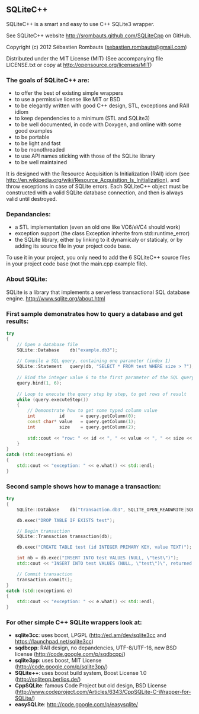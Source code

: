SQLiteC++
---------

SQLiteC++ is a smart and easy to use C++ SQLite3 wrapper.

See SQLiteC++ website http://srombauts.github.com/SQLiteCpp on GitHub.


Copyright (c) 2012 Sébastien Rombauts (sebastien.rombauts@gmail.com)

Distributed under the MIT License (MIT) (See accompanying file LICENSE.txt
or copy at http://opensource.org/licenses/MIT)


### The goals of SQLiteC++ are:

- to offer the best of existing simple wrappers
- to use a permissive license like MIT or BSD
- to be elegantly written with good C++ design, STL, exceptions and RAII idiom
- to keep dependencies to a minimum (STL and SQLite3)
- to be well documented, in code with Doxygen, and online with some good examples
- to be portable
- to be light and fast
- to be monothreaded
- to use API names sticking with those of the SQLite library
- to be well maintained

It is designed with the Resource Acquisition Is Initialization (RAII) idom
(see http://en.wikipedia.org/wiki/Resource_Acquisition_Is_Initialization),
and throw exceptions in case of SQLite errors.
Each SQLiteC++ object must be constructed with a valid SQLite database connection,
and then is always valid until destroyed.

### Depandancies:

 - a STL implementation (even an old one like VC6/eVC4 should work)
 - exception support (the class Exception inherite from std::runtime_error)
 - the SQLite library, either by linking to it dynamicaly or staticaly,
   or by adding its source file in your project code base.

To use it in your project, you only need to add the 6 SQLiteC++ source files
in your project code base (not the main.cpp example file).

### About SQLite:
SQLite is a library that implements a serverless transactional SQL database engine.
http://www.sqlite.org/about.html

### First sample demonstrates how to query a database and get results: 

```C++
try
{
    // Open a database file
    SQLite::Database    db("example.db3");
    
    // Compile a SQL query, containing one parameter (index 1)
    SQLite::Statement   query(db, "SELECT * FROM test WHERE size > ?");
    
    // Bind the integer value 6 to the first parameter of the SQL query
    query.bind(1, 6);
    
    // Loop to execute the query step by step, to get rows of result
    while (query.executeStep())
    {
        // Demonstrate how to get some typed column value
        int         id      = query.getColumn(0);
        const char* value   = query.getColumn(1);
        int         size    = query.getColumn(2);
        
        std::cout << "row: " << id << ", " << value << ", " << size << std::endl;
    }
}
catch (std::exception& e)
{
    std::cout << "exception: " << e.what() << std::endl;
}
```

### Second sample shows how to manage a transaction:

```C++
try
{
    SQLite::Database    db("transaction.db3", SQLITE_OPEN_READWRITE|SQLITE_OPEN_CREATE);

    db.exec("DROP TABLE IF EXISTS test");

    // Begin transaction
    SQLite::Transaction transaction(db);

    db.exec("CREATE TABLE test (id INTEGER PRIMARY KEY, value TEXT)");

    int nb = db.exec("INSERT INTO test VALUES (NULL, \"test\")");
    std::cout << "INSERT INTO test VALUES (NULL, \"test\")\", returned " << nb << std::endl;

    // Commit transaction
    transaction.commit();
}
catch (std::exception& e)
{
    std::cout << "exception: " << e.what() << std::endl;
}
```

### For other simple C++ SQLite wrappers look at:

 - **sqlite3cc**: uses boost, LPGPL (http://ed.am/dev/sqlite3cc and https://launchpad.net/sqlite3cc)
 - **sqdbcpp**: RAII design, no depandencies, UTF-8/UTF-16, new BSD license (http://code.google.com/p/sqdbcpp/)
 - **sqlite3pp**: uses boost, MIT License (http://code.google.com/p/sqlite3pp/)
 - **SQLite++**: uses boost build system, Boost License 1.0 (http://sqlitepp.berlios.de/)
 - **CppSQLite**: famous Code Project but old design, BSD License (http://www.codeproject.com/Articles/6343/CppSQLite-C-Wrapper-for-SQLite/)
 - **easySQLite**: http://code.google.com/p/easysqlite/
